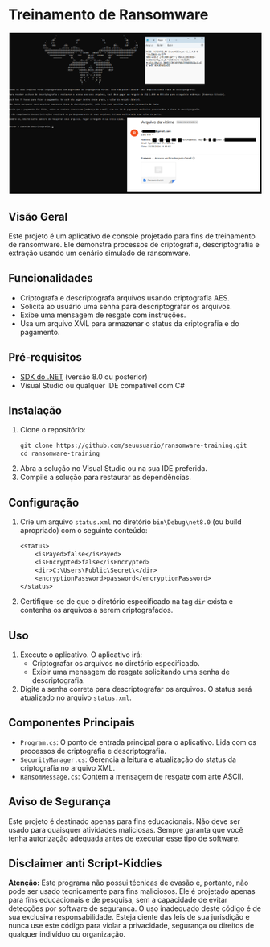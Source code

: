 # Treinamento de Ransomware
![Ransom Image](./ransom.png)
## Visão Geral

<p>Este projeto é um aplicativo de console projetado para fins de treinamento de ransomware. Ele demonstra processos de criptografia, descriptografia e extração usando um cenário simulado de ransomware.</p>

## Funcionalidades

<ul>
  <li>Criptografa e descriptografa arquivos usando criptografia AES.</li>
  <li>Solicita ao usuário uma senha para descriptografar os arquivos.</li>
  <li>Exibe uma mensagem de resgate com instruções.</li>
  <li>Usa um arquivo XML para armazenar o status da criptografia e do pagamento.</li>
</ul>

## Pré-requisitos

<ul>
  <li><a href="https://dotnet.microsoft.com/download">SDK do .NET</a> (versão 8.0 ou posterior)</li>
  <li>Visual Studio ou qualquer IDE compatível com C#</li>
</ul>

## Instalação

<ol>
  <li>Clone o repositório:
    <pre><code>git clone https://github.com/seuusuario/ransomware-training.git
cd ransomware-training</code></pre>
  </li>
  <li>Abra a solução no Visual Studio ou na sua IDE preferida.</li>
  <li>Compile a solução para restaurar as dependências.</li>
</ol>

## Configuração

<ol>
  <li>Crie um arquivo <code>status.xml</code> no diretório <code>bin\Debug\net8.0</code> (ou build apropriado) com o seguinte conteúdo:
    <pre><code>&lt;status&gt;
    &lt;isPayed&gt;false&lt;/isPayed&gt;
    &lt;isEncrypted&gt;false&lt;/isEncrypted&gt;
    &lt;dir&gt;C:\Users\Public\Secret\&lt;/dir&gt;
    &lt;encryptionPassword&gt;password&lt;/encryptionPassword&gt;
&lt;/status&gt;
</code></pre>
  </li>
  <li>Certifique-se de que o diretório especificado na tag <code>dir</code> exista e contenha os arquivos a serem criptografados.</li>
</ol>

## Uso

<ol>
  <li>Execute o aplicativo. O aplicativo irá:
    <ul>
      <li>Criptografar os arquivos no diretório especificado.</li>
      <li>Exibir uma mensagem de resgate solicitando uma senha de descriptografia.</li>
    </ul>
  </li>
  <li>Digite a senha correta para descriptografar os arquivos. O status será atualizado no arquivo <code>status.xml</code>.</li>
</ol>

## Componentes Principais

<ul>
  <li><code>Program.cs</code>: O ponto de entrada principal para o aplicativo. Lida com os processos de criptografia e descriptografia.</li>
  <li><code>SecurityManager.cs</code>: Gerencia a leitura e atualização do status da criptografia no arquivo XML.</li>
  <li><code>RansomMessage.cs</code>: Contém a mensagem de resgate com arte ASCII.</li>
</ul>

## Aviso de Segurança

<p>Este projeto é destinado apenas para fins educacionais. Não deve ser usado para quaisquer atividades maliciosas. Sempre garanta que você tenha autorização adequada antes de executar esse tipo de software.</p>

## Disclaimer anti Script-Kiddies

<p><strong>Atenção:</strong> Este programa não possui técnicas de evasão e, portanto, não pode ser usado tecnicamente para fins maliciosos. Ele é projetado apenas para fins educacionais e de pesquisa, sem a capacidade de evitar detecções por software de segurança. O uso inadequado deste código é de sua exclusiva responsabilidade. Esteja ciente das leis de sua jurisdição e nunca use este código para violar a privacidade, segurança ou direitos de qualquer indivíduo ou organização.</p>

